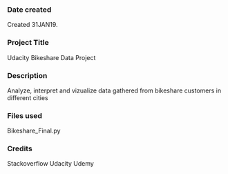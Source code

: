 ### Date created
Created 31JAN19.

### Project Title
Udacity Bikeshare Data Project

### Description
Analyze, interpret and vizualize data gathered from bikeshare customers in different cities

### Files used
Bikeshare_Final.py

### Credits
Stackoverflow
Udacity
Udemy